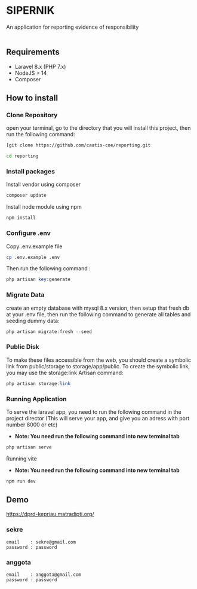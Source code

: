 # SIPERNIK
An application for reporting evidence of responsibility
<br><br>

## Requirements
* Laravel 8.x (PHP 7.x)
* NodeJS > 14
* Composer

## How to install

### Clone Repository
open your terminal, go to the directory that you will install this project, then run the following command:

```bash
[git clone https://github.com/caatis-coe/reporting.git

cd reporting
```

### Install packages
Install vendor using composer

```bash
composer update
```

Install node module using npm

```bash
npm install
```

### Configure .env
Copy .env.example file

```bash
cp .env.example .env
```

Then run the following command :

```php
php artisan key:generate
```

### Migrate Data
create an empty database with mysql 8.x version, then setup that fresh db at your .env file, then run the following command to generate all tables and seeding dummy data:

```php
php artisan migrate:fresh --seed
```
### Public Disk
To make these files accessible from the web, you should create a symbolic link from public/storage to storage/app/public.
To create the symbolic link, you may use the storage:link Artisan command:

```php
php artisan storage:link
```

### Running Application
To serve the laravel app, you need to run the following command in the project director (This will serve your app, and give you an adress with port number 8000 or etc)
- **Note: You need run the following command into new terminal tab**

```php
php artisan serve
```

Running vite
- **Note: You need run the following command into new terminal tab**

```bash
npm run dev
```


## Demo
https://dprd-kepriau.matradipti.org/

### sekre
```
email    : sekre@gmail.com
password : password
```

### anggota
```
email    : anggota@gmail.com
password : password
```
